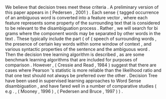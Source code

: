 We believe that decision trees meet these criteria . 
A preliminary version of this paper appears in ( Pedersen , 2001 ) . 
Each sense { tagged occurrence of an ambiguous word is converted into a feature vector , where each feature represents some property of the surrounding text that is considered to be relevant to the disambiguation process . 
Rather , we will search for bi grams where the component words may be separated by other words in the text . 
These typically include the part { of { speech of surrounding words , the presence of certain key words within some window of context , and various syntactic properties of the sentence and the ambiguous word . 
Then the decision tree learning algorithm is described , as are some benchmark learning algorithms that are included for purposes of comparison . 
However , ( Cressie and Read , 1984 ) suggest that there are cases where Pearson 's statistic is more reliable than the likelihood ratio and that one test should not always be preferred over the other . 
Decision Tree have been used in supervised learning approaches to Word Sense disambiguation , and have fared well in a number of comparative studies ( e.g . , ( Mooney , 1996 ) , ( Pedersen and Bruce , 1997 ) ) . 
